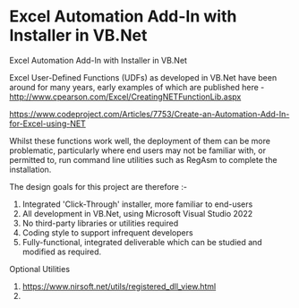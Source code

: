 # Excel Automation Add-In with Installer in VB.Net
Excel Automation Add-In with Installer in VB.Net

Excel User-Defined Functions (UDFs) as developed in VB.Net have been around for many years, early examples of which are published here - http://www.cpearson.com/Excel/CreatingNETFunctionLib.aspx

https://www.codeproject.com/Articles/7753/Create-an-Automation-Add-In-for-Excel-using-NET


Whilst these functions work well, the deployment of them can be more problematic, particularly where end users may not be familiar with, or permitted to, run command line utilities such as RegAsm to complete the installation. 

The design goals for this project are therefore :-

1.  Integrated 'Click-Through' installer, more familiar to end-users
2.  All development in VB.Net, using Microsoft Visual Studio 2022
3.  No third-party libraries or utilities required
4.  Coding style to support infrequent developers
5.  Fully-functional, integrated deliverable which can be studied and modified as required.

Optional Utilities
1. https://www.nirsoft.net/utils/registered_dll_view.html
2. 

